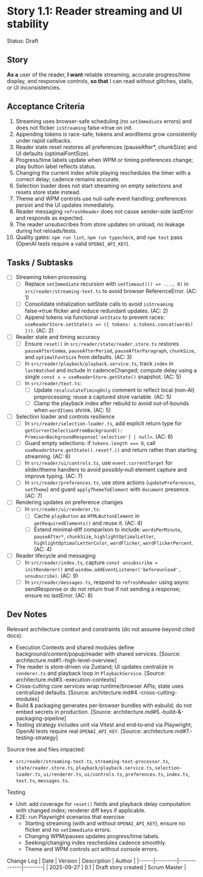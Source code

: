 # Story 1.1: Reader streaming and UI stability

Status: Draft

## Story
**As a** user of the reader,
**I want** reliable streaming, accurate progress/time display, and responsive controls,
**so that** I can read without glitches, stalls, or UI inconsistencies.

## Acceptance Criteria
1. Streaming uses browser-safe scheduling (no `setImmediate` errors) and does not flicker `isStreaming` false→true on init.
2. Appending tokens is race-safe; tokens and wordItems grow consistently under rapid callbacks.
3. Reader state reset restores all preferences (pauseAfter*, chunkSize) and UI defaults (optimalFontSize).
4. Progress/time labels update when WPM or timing preferences change; play button label reflects status.
5. Changing the current index while playing reschedules the timer with a correct delay; cadence remains accurate.
6. Selection loader does not start streaming on empty selections and resets store state instead.
7. Theme and WPM controls use null-safe event handling; preferences persist and the UI updates immediately.
8. Reader messaging `refreshReader` does not cause sender-side lastError and responds as expected.
9. The reader unsubscribes from store updates on unload; no leakage during hot reloads/tests.
10. Quality gates: `npm run lint`, `npm run typecheck`, and `npm test` pass (OpenAI tests require a valid `OPENAI_API_KEY`).

## Tasks / Subtasks
- [ ] Streaming token processing
  - [ ] Replace `setImmediate` recursion with `setTimeout(() => ..., 0)` in `src/reader/streaming-text.ts` to avoid browser ReferenceError. (AC: 1)
  - [ ] Consolidate initialization setState calls to avoid `isStreaming` false→true flicker and reduce redundant updates. (AC: 2)
  - [ ] Append tokens via functional `setState` to prevent races: `useReaderStore.setState(s => ({ tokens: s.tokens.concat(words) }))`. (AC: 2)
- [ ] Reader state and timing accuracy
  - [ ] Ensure `reset()` in `src/reader/state/reader.store.ts` restores `pauseAfterComma`, `pauseAfterPeriod`, `pauseAfterParagraph`, `chunkSize`, and `optimalFontSize` from defaults. (AC: 3)
  - [ ] In `src/reader/playback/playback.service.ts`, track `index` in `lastWatched` and include in cadenceChanged; compute delay using a single `const s = useReaderStore.getState()` snapshot. (AC: 5)
  - [ ] In `src/reader/text.ts`:
    - [ ] Update `recalculateTimingOnly` comment to reflect local (non‑AI) preprocessing; reuse a captured store variable. (AC: 5)
    - [ ] Clamp the playback index after rebuild to avoid out‑of‑bounds when `wordItems` shrink. (AC: 5)
- [ ] Selection loader and controls resilience
  - [ ] In `src/reader/selection-loader.ts`, add explicit return type for `getCurrentSelectionFromBackground(): Promise<BackgroundResponse['selection'] | null>`. (AC: 6)
  - [ ] Guard empty selections: if `tokens.length === 0`, call `useReaderStore.getState().reset?.()` and return rather than starting streaming. (AC: 6)
  - [ ] In `src/reader/ui/controls.ts`, use `event.currentTarget` for slider/theme handlers to avoid possibly‑null element capture and improve typing. (AC: 7)
  - [ ] In `src/reader/preferences.ts`, use store actions (`updatePreferences`, `setTheme`) and guard `applyThemeToElement` with `document` presence. (AC: 7)
- [ ] Rendering updates on preference changes
  - [ ] In `src/reader/ui/renderer.ts`:
    - [ ] Cache `playButton` as `HTMLButtonElement` in `getRequiredElements()` and reuse it. (AC: 4)
    - [ ] Extend minimal‑diff comparison to include: `wordsPerMinute`, `pauseAfter*`, `chunkSize`, `highlightOptimalLetter`, `highlightOptimalLetterColor`, `wordFlicker`, `wordFlickerPercent`. (AC: 4)
- [ ] Reader lifecycle and messaging
  - [ ] In `src/reader/index.ts`, capture `const unsubscribe = initRenderer()` and `window.addEventListener('beforeunload', unsubscribe)`. (AC: 9)
  - [ ] In `src/reader/messages.ts`, respond to `refreshReader` using async sendResponse or do not return true if not sending a response; ensure no lastError. (AC: 8)

## Dev Notes
Relevant architecture context and constraints (do not assume beyond cited docs):
- Execution Contexts and shared modules define background/content/popup/reader with shared services. [Source: architecture.md#1.-high-level-overview]
- The reader is store‑driven via Zustand; UI updates centralize in `renderer.ts` and playback loop in `PlaybackService`. [Source: architecture.md#3.-execution-contexts]
- Cross‑cutting core services wrap runtime/browser APIs; state uses centralized defaults. [Source: architecture.md#4.-cross-cutting-modules]
- Build & packaging generates per‑browser bundles with esbuild; do not embed secrets in production. [Source: architecture.md#5.-build-&-packaging-pipeline]
- Testing strategy includes unit via Vitest and end‑to‑end via Playwright; OpenAI tests require real `OPENAI_API_KEY`. [Source: architecture.md#7.-testing-strategy]

Source tree and files impacted:
- `src/reader/streaming-text.ts`, `streaming-text-processor.ts`, `state/reader.store.ts`, `playback/playback.service.ts`, `selection-loader.ts`, `ui/renderer.ts`, `ui/controls.ts`, `preferences.ts`, `index.ts`, `text.ts`, `messages.ts`.

Testing
- Unit: add coverage for `reset()` fields and playback delay computation with changed index; renderer diff keys if applicable.
- E2E: run Playwright scenarios that exercise:
  - Starting streaming (with and without `OPENAI_API_KEY`), ensure no flicker and no `setImmediate` errors.
  - Changing WPM/pauses updates progress/time labels.
  - Seeking/changing index reschedules cadence smoothly.
  - Theme and WPM controls act without console errors.

Change Log
| Date | Version | Description | Author |
|------|---------|-------------|--------|
| 2025-09-27 | 0.1 | Draft story created | Scrum Master |

